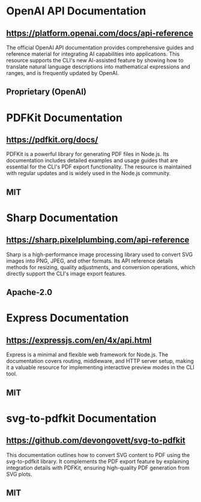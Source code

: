 # OpenAI API Documentation
## https://platform.openai.com/docs/api-reference
The official OpenAI API documentation provides comprehensive guides and reference material for integrating AI capabilities into applications. This resource supports the CLI's new AI-assisted feature by showing how to translate natural language descriptions into mathematical expressions and ranges, and is frequently updated by OpenAI.
## Proprietary (OpenAI)

# PDFKit Documentation
## https://pdfkit.org/docs/
PDFKit is a powerful library for generating PDF files in Node.js. Its documentation includes detailed examples and usage guides that are essential for the CLI's PDF export functionality. The resource is maintained with regular updates and is widely used in the Node.js community.
## MIT

# Sharp Documentation
## https://sharp.pixelplumbing.com/api-reference
Sharp is a high-performance image processing library used to convert SVG images into PNG, JPEG, and other formats. Its API reference details methods for resizing, quality adjustments, and conversion operations, which directly support the CLI's image export features.
## Apache-2.0

# Express Documentation
## https://expressjs.com/en/4x/api.html
Express is a minimal and flexible web framework for Node.js. The documentation covers routing, middleware, and HTTP server setup, making it a valuable resource for implementing interactive preview modes in the CLI tool.
## MIT

# svg-to-pdfkit Documentation
## https://github.com/devongovett/svg-to-pdfkit
This documentation outlines how to convert SVG content to PDF using the svg-to-pdfkit library. It complements the PDF export feature by explaining integration details with PDFKit, ensuring high-quality PDF generation from SVG plots.
## MIT